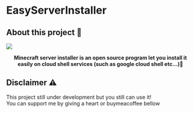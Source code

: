 # EasyServerInstaller
<h2>About this project 🥷</h2>
<img src="https://external-content.duckduckgo.com/iu/?u=https%3A%2F%2Fclipartcraft.com%2Fimages%2Fminecraft-logo-png.png&f=1&nofb=1&ipt=57b24ae516b4bb5065e5830770947ef9bcda0dad05276bfa2e4f4c7e757ac2e4&ipo=images" align=center>
<p align=center>
  <b>Minecraft server installer is an open source program let you install it easily on cloud shell services (such as google cloud shell etc...)👾</b>
</p>
<h2>Disclaimer ⚠️</h2>
<p>This project still under development but you still can use it!<br>You can support me by giving a heart or buymeacoffee bellow</p>
